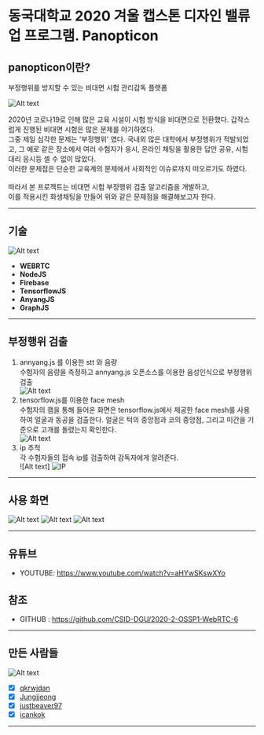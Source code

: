# 동국대학교 2020 겨울 캡스톤 디자인 밸류업 프로그램. Panopticon
## panopticon이란?
부정행위를 방지할 수 있는 비대면 시험 관리감독 플랫폼

![Alt text](./img/logo.png)

2020년 코로나19로 인해 많은 교육 시설이 시험 방식을 비대면으로 전환했다. 갑작스럽게 진행된 비대면 시험은 많은 문제를 야기하였다.<br>그중 제일 심각한 문제는 '부정행위' 였다. 국내외 많은 대학에서 부정행위가 적발되었고, 그 예로 같은 장소에서 여러 수험자가 응시, 온라인 채팅을 활용한 답안 공유, 시험 대리 응시등 셀 수 없이 많았다. <br>이러한 문제점은 단순한 교육계의 문제에서 사회적인 이슈로까지 떠오르기도 하였다.<br><br>따라서 본 프로젝트는 비대면 시험 부정행위 검출 알고리즘을 개발하고, <br>이를 적용시킨 화생채팅을 만들어 위와 같은 문제점을 해결해보고자 한다. 
****
## 기술
![Alt text](./img/flowchart.png)
+ **WEBRTC**   
+ **NodeJS**   
+ **Firebase**   
+ **TensorflowJS**   
+ **AnyangJS**   
+ **GraphJS**
****
## 부정행위 검출
1. annyang.js 를 이용한 stt 와 음량<br>수험자의 음량을 측정하고 annyang.js 오픈소스를 이용한 음성인식으로 부정행위 검출<br>![Alt text](./img/stt.png)
2. tensorflow.js를 이용한 face mesh<br>수험자의 캠을 통해 들어온 화면은 tensorflow.js에서 제공한 face mesh를 사용하여 얼굴과 동공을 검출한다. 얼굴은 턱의 중앙점과 코의 중앙점, 그리고 미간을 기준으로 고개를 돌렸는지 확인한다. <br>![Alt text](./img/facemesh.png)
3. ip 추적<br>각 수험자들의 접속 ip를 검출하여 감독자에게 알려준다.<br>![Alt text]
![IP](https://user-images.githubusercontent.com/72294509/136497857-b104f3e6-e2dc-4d32-9d58-0dd432884bc3.JPG)
****
## 사용 화면
![Alt text](./img/login.png)
![Alt text](./img/using_panopticon.png)
![Alt text](./img/graph.png)
****
## 유튜브
* YOUTUBE: <https://www.youtube.com/watch?v=aHYwSKswXYo>

## 참조
* GITHUB : <https://github.com/CSID-DGU/2020-2-OSSP1-WebRTC-6>
****
## 만든 사람들
![Alt text](./img/profile.png)<br>
- [x] [qkrwjdan](https://github.com/qkrwjdan)<br>
- [x] [Jungjjeong](https://github.com/Jungjjeong)<br>
- [x] [justbeaver97](https://github.com/justbeaver97)<br>
- [x] [icankok](https://github.com/icankok)
****
